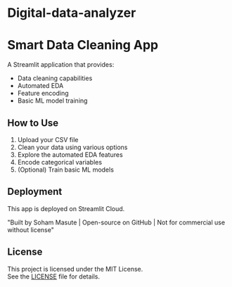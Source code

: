 # Digital-data-analyzer
# Smart Data Cleaning App

A Streamlit application that provides:
- Data cleaning capabilities
- Automated EDA
- Feature encoding
- Basic ML model training

## How to Use
1. Upload your CSV file
2. Clean your data using various options
3. Explore the automated EDA features
4. Encode categorical variables
5. (Optional) Train basic ML models

## Deployment
This app is deployed on Streamlit Cloud.

"Built by Soham Masute | Open-source on GitHub | Not for commercial use without license"
## License

This project is licensed under the MIT License.  
See the [LICENSE](./LICENSE) file for details.
